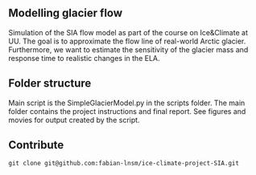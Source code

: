 ## Modelling glacier flow 

Simulation of the SIA flow model as part of the course on Ice&Climate at UU. The goal is to approximate the flow line of real-world Arctic glacier. Furthermore, we want to estimate the sensitivity of the glacier mass and response time to realistic changes in the ELA.

## Folder structure

Main script is the SimpleGlacierModel.py in the scripts folder. The main folder contains the project instructions and final report. See figures and movies for output created by the script.

## Contribute

```
git clone git@github.com:fabian-lnsm/ice-climate-project-SIA.git
```
